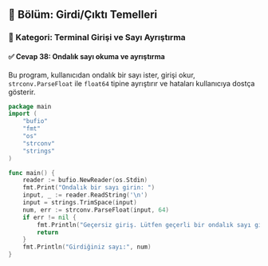 ## 📘 Bölüm: Girdi/Çıktı Temelleri  
### 🔹 Kategori: Terminal Girişi ve Sayı Ayrıştırma  
#### ✅ Cevap 38: Ondalık sayı okuma ve ayrıştırma

Bu program, kullanıcıdan ondalık bir sayı ister, girişi okur, `strconv.ParseFloat` ile `float64` tipine ayrıştırır ve hataları kullanıcıya dostça gösterir.

```go
package main
import (
    "bufio"
    "fmt"
    "os"
    "strconv"
    "strings"
)

func main() {
    reader := bufio.NewReader(os.Stdin)
    fmt.Print("Ondalık bir sayı girin: ")
    input, _ := reader.ReadString('\n')
    input = strings.TrimSpace(input)
    num, err := strconv.ParseFloat(input, 64)
    if err != nil {
        fmt.Println("Geçersiz giriş. Lütfen geçerli bir ondalık sayı girin.")
        return
    }
    fmt.Println("Girdiğiniz sayı:", num)
}
```
